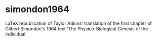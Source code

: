 # simondon1964
LaTeX republication of Taylor Adkins' translation of the first chapter of Gilbert Simondon's 1964 text 'The Physico-Biological Genesis of the Individual'
